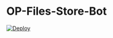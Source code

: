 # OP-Files-Store-Bot


[![Deploy](https://www.herokucdn.com/deploy/button.svg)](https://heroku.com/deploy?template=https://github.com/isamgamer/OP-Files-Store-Bothttps://github.com/LXR-YOUTUBER-AMAL/OP-Files-Store-Bothhttps://github.com/Aadhi000/OP-Files-Store-Botttps://github.com/Aadhi000/OP-Files-Store-Bothttps://github.com/Aadhi000/OP-Files-Store-Bot)

